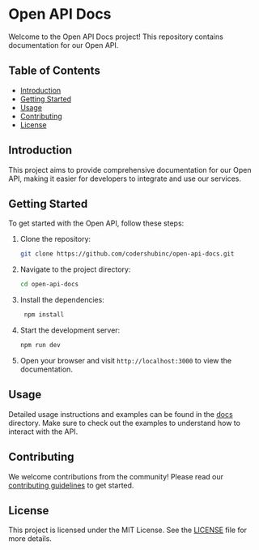 # Open API Docs

Welcome to the Open API Docs project! This repository contains documentation for our Open API.

## Table of Contents

- [Introduction](#introduction)
- [Getting Started](#getting-started)
- [Usage](#usage)
- [Contributing](#contributing)
- [License](#license)

## Introduction

This project aims to provide comprehensive documentation for our Open API, making it easier for developers to integrate and use our services.

## Getting Started

To get started with the Open API, follow these steps:

1. Clone the repository:
   ```sh
   git clone https://github.com/codershubinc/open-api-docs.git
   ```
2. Navigate to the project directory:
   ```sh
   cd open-api-docs
   ```
3. Install the dependencies:
   ```sh
    npm install
   ```
4. Start the development server:
   ```sh
   npm run dev
   ```
5. Open your browser and visit `http://localhost:3000` to view the documentation.

## Usage

Detailed usage instructions and examples can be found in the [docs](docs) directory. Make sure to check out the examples to understand how to interact with the API.

## Contributing

We welcome contributions from the community! Please read our [contributing guidelines](CONTRIBUTING.md) to get started.

## License

This project is licensed under the MIT License. See the [LICENSE](LICENSE) file for more details.
